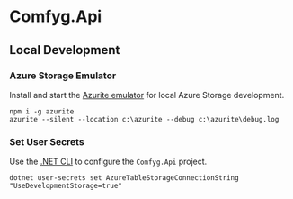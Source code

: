 # Comfyg.Api

## Local Development

### Azure Storage Emulator

Install and start the [Azurite emulator](https://learn.microsoft.com/en-us/azure/storage/common/storage-use-azurite) for local Azure Storage development. 

```shell
npm i -g azurite
azurite --silent --location c:\azurite --debug c:\azurite\debug.log
```

### Set User Secrets

Use the [.NET CLI](https://learn.microsoft.com/en-us/dotnet/core/tools/) to configure the `Comfyg.Api` project.

```shell
dotnet user-secrets set AzureTableStorageConnectionString "UseDevelopmentStorage=true"
```
